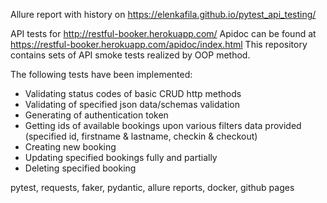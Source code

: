 Allure report with history on https://elenkafila.github.io/pytest_api_testing/

API tests for http://restful-booker.herokuapp.com/
Apidoc can be found at https://restful-booker.herokuapp.com/apidoc/index.html
This repository contains sets of API smoke tests realized by OOP method.

The following tests have been implemented:
- Validating status codes of basic CRUD http methods
- Validating of specified json data/schemas validation
- Generating of authentication token
- Getting ids of available bookings upon various filters data provided (specified id, firstname & lastname, checkin & checkout)
- Creating new booking
- Updating specified bookings fully and partially
- Deleting specified booking

pytest, requests, faker, pydantic, allure reports, docker, github pages
